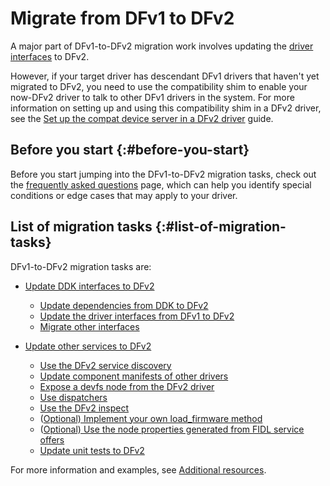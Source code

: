 # Migrate from DFv1 to DFv2

A major part of DFv1-to-DFv2 migration work involves updating the
[driver interfaces][driver-interfaces] to DFv2.

However, if your target driver has descendant DFv1 drivers that haven't yet
migrated to DFv2, you need to use the compatibility shim to enable your
now-DFv2 driver to talk to other DFv1 drivers in the system. For more
information on setting up and using this compatibility shim in a DFv2 driver,
see the
[Set up the compat device server in a DFv2 driver][set-up-compat-device-server]
guide.

## Before you start {:#before-you-start}

Before you start jumping into the DFv1-to-DFv2 migration tasks, check out
the [frequently asked questions][faq] page, which can help you identify special
conditions or edge cases that may apply to your driver.

## List of migration tasks {:#list-of-migration-tasks}

DFv1-to-DFv2 migration tasks are:

- [Update DDK interfaces to DFv2][update-ddk-interfaces-to-dfv2]

  - [Update dependencies from DDK to DFv2][update-dependencies]
  - [Update the driver interfaces from DFv1 to DFv2][update-driver-interfaces]
  - [Migrate other interfaces][migrate-other-interfaces]

- [Update other services to DFv2][update-other-services-to-dfv2]

  - [Use the DFv2 service discovery][use-service-discovery]
  - [Update component manifests of other drivers][update-component-manifests]
  - [Expose a devfs node from the DFv2 driver][expose-devfs]
  - [Use dispatchers][use-dispatchers]
  - [Use the DFv2 inspect][use-dfv2-inspect]
  - ([Optional) Implement your own load_firmware method][implement-firmware]
  - ([Optional) Use the node properties generated from FIDL service offers][use-node-properties]
  - [Update unit tests to DFv2][update-unit-tests]

For more information and examples, see
[Additional resources][additional-resources].

<!-- Reference links -->

[faq]: faq.md
[driver-interfaces]: update-ddk-interfaces-to-dfv2.md
[update-ddk-interfaces-to-dfv2]: /docs/development/drivers/migration/migrate-from-dfv1-to-dfv2/update-ddk-interfaces-to-dfv2.md
[update-dependencies]: update-ddk-interfaces-to-dfv2.md#update-dependencies-from-ddk-to-dfv2
[update-driver-interfaces]: update-ddk-interfaces-to-dfv2.md#update-interfaces-from-ddk-to-dfv2
[migrate-other-interfaces]: update-ddk-interfaces-to-dfv2.md#migrating-other-interfaces
[update-other-services-to-dfv2]: /docs/development/drivers/migration/migrate-from-dfv1-to-dfv2/update-other-services-to-dfv2.md
[use-service-discovery]: update-other-services-to-dfv2.md#use-the-dfv2-service-discovery
[update-component-manifests]: update-other-services-to-dfv2.md#update-component-manifests-of-other-drivers
[expose-devfs]: update-other-services-to-dfv2.md#expose-a-devfs-node-from-the-dfv2-driver
[use-dispatchers]: update-other-services-to-dfv2.md#use-dispatchers
[use-dfv2-inspect]: update-other-services-to-dfv2.md#use-the-dfv2-inspect
[implement-firmware]: update-other-services-to-dfv2.md#implement-your-own-load-firmware-method
[use-node-properties]: update-other-services-to-dfv2.md#use-the-node-properties-generated-from-fidl-service-offers
[update-unit-tests]: update-other-services-to-dfv2.md#update-unit-tests-to-dfv2
[additional-resources]: update-other-services-to-dfv2.md#additional-resources
[set-up-compat-device-server]: /docs/development/drivers/migration/set-up-compat-device-server.md
